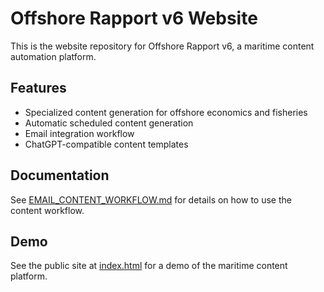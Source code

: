 # Offshore Rapport v6 Website

This is the website repository for Offshore Rapport v6, a maritime content automation platform.

## Features

- Specialized content generation for offshore economics and fisheries
- Automatic scheduled content generation
- Email integration workflow
- ChatGPT-compatible content templates

## Documentation

See [EMAIL_CONTENT_WORKFLOW.md](EMAIL_CONTENT_WORKFLOW.md) for details on how to use the content workflow.

## Demo

See the public site at [index.html](index.html) for a demo of the maritime content platform.

